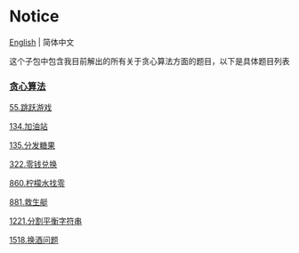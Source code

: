 # Notice
[English](https://github.com/cartoonYu/LeetCodeSolution/blob/master/Solution/src/Greedy/README.md) | 简体中文

这个子包中包含我目前解出的所有关于贪心算法方面的题目，以下是具体题目列表

### [贪心算法](https://github.com/cartoonYu/LeetCodeSolution/blob/master/Solution/src/Greedy)
[55.跳跃游戏](https://github.com/cartoonYu/LeetCodeSolution/blob/master/Solution/src/Greedy/Solution55.java)

[134.加油站](https://github.com/cartoonYu/LeetCodeSolution/blob/master/Solution/src/Greedy/Solution134.java)

[135.分发糖果](https://github.com/cartoonYu/LeetCodeSolution/blob/master/Solution/src/Greedy/Solution135.java)

[322.零钱兑换](https://github.com/cartoonYu/LeetCodeSolution/blob/master/Solution/src/Greedy/Solution322.java)

[860.柠檬水找零](https://github.com/cartoonYu/LeetCodeSolution/blob/master/Solution/src/Greedy/Solution860.java)

[881.救生艇](https://github.com/cartoonYu/LeetCodeSolution/blob/master/Solution/src/Greedy/Solution881.java)

[1221.分割平衡字符串](https://github.com/cartoonYu/LeetCodeSolution/blob/master/Solution/src/Greedy/Solution1221.java)

[1518.换酒问题](https://github.com/cartoonYu/LeetCodeSolution/blob/master/Solution/src/Greedy/Solution1518.java)